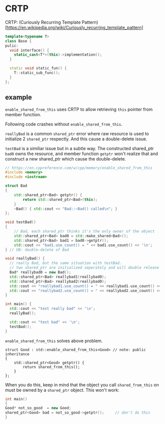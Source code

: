 # CRTP

CRTP: (Curiously Recurring Template Pattern)[https://en.wikipedia.org/wiki/Curiously_recurring_template_pattern]

```cpp
template<typename T>
class Base {
pulic:
  void interface() {
    static_cast<T*>(this)->implementation();
  }

  static void static_fun() {
    T::static_sub_func();
  }
};
```


## example

`enable_shared_from_this` uses CRTP to allow retrieving `this` pointer from member function.

Following code crashes without `enable_shared_from_this`.

`reallyBad` is a common `shared_ptr` error where raw resource is used to initialize 2 `shared_ptr` respectly. And this cause a double-delete issue.

`testBad` is a similiar issue but in a subtle way. The constructed shared\_ptr `bad0` owns the resource, and member function `getptr` won't realize that and
construct a new shared\_ptr which cause the double-delete.

```cpp
// https://en.cppreference.com/w/cpp/memory/enable_shared_from_this
#include <memory>
#include <iostream>

struct Bad
{
    std::shared_ptr<Bad> getptr() {
        return std::shared_ptr<Bad>(this);
    }
    ~Bad() { std::cout << "Bad::~Bad() called\n"; }
};

void testBad()
{
    // Bad, each shared_ptr thinks it's the only owner of the object
    std::shared_ptr<Bad> bad0 = std::make_shared<Bad>();
    std::shared_ptr<Bad> bad1 = bad0->getptr();
    std::cout << "bad1.use_count() = " << bad1.use_count() << '\n';
} // UB: double-delete of Bad

void reallyBad() {
  // really Bad, but the same situation with testBad.
  // two shared_ptr are initialized seperately and will double release the resource.
  Bad* reallybad0 = new Bad();
  std::shared_ptr<Bad> reallybad1(reallybad0);
  std::shared_ptr<Bad> reallybad2(reallybad0);
  std::cout << "reallybad1.use_count() = " << reallybad1.use_count() << '\n';
  std::cout << "reallybad2.use_count() = " << reallybad2.use_count() << '\n';
}

int main() {
  std::cout << "test really bad" << '\n';
  reallyBad();

  std::cout << "test bad" << '\n';
  testBad();
}
```

`enable_shared_from_this` solves above problem.
```
struct Good : std::enable_shared_from_this<Good> // note: public inheritance
{
    std::shared_ptr<Good> getptr() {
        return shared_from_this();
    }
};
```

When you do this, keep in mind that the object you call `shared_from_this` on must be owned by a `shared_ptr` object. This won't work:

```cpp
int main()
{
Good* not_so_good  = new Good;
shared_ptr<Good> bad = not_so_good->getptr();     // don't do this
}
```

